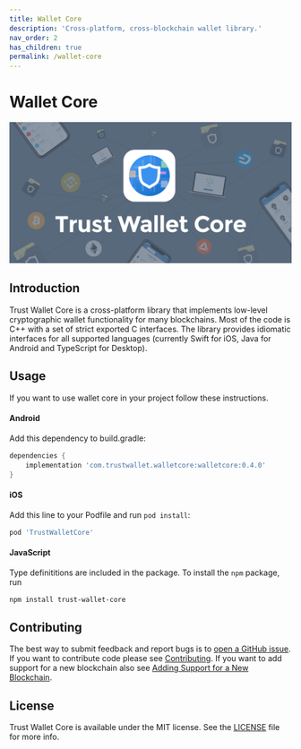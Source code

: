 ```yaml
---
title: Wallet Core
description: 'Cross-platform, cross-blockchain wallet library.'
nav_order: 2
has_children: true
permalink: /wallet-core
---
```


# Wallet Core

![](/assets/images/wallet-core-banner.png)

## Introduction

Trust Wallet Core is a cross-platform library that implements low-level cryptographic wallet functionality for many blockchains. Most of the code is C++ with a set of strict exported C interfaces. The library provides idiomatic interfaces for all supported languages \(currently Swift for iOS, Java for Android and TypeScript for Desktop\).

## Usage

If you want to use wallet core in your project follow these instructions.

#### Android

Add this dependency to build.gradle:

```groovy
dependencies {
    implementation 'com.trustwallet.walletcore:walletcore:0.4.0'
}
```

#### iOS

Add this line to your Podfile and run `pod install`:

```ruby
pod 'TrustWalletCore'
```

#### JavaScript

Type definititions are included in the package. To install the `npm` package, run

```bash
npm install trust-wallet-core
```

## Contributing

The best way to submit feedback and report bugs is to [open a GitHub issue](https://github.com/TrustWallet/wallet-core/issues/new). If you want to contribute code please see [Contributing](https://github.com/TrustWallet/wallet-core/blob/master/docs/Contributing.md). If you want to add support for a new blockchain also see [Adding Support for a New Blockchain](newblockchain.md).

## License

Trust Wallet Core is available under the MIT license. See the [LICENSE](https://github.com/TrustWallet/wallet-core/blob/master/LICENSE) file for more info.
